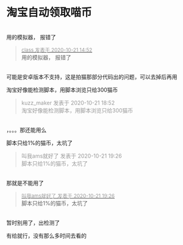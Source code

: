 # 淘宝自动领取喵币


<img id="aimg_GzrVV" onclick="zoom(this, this.src, 0, 0, 0)" class="zoom" src="https://t1.picb.cc/uploads/2020/10/21/tDpa6L.png" onmouseover="img_onmouseoverfunc(this)" onload="thumbImg(this)" border="0" alt="" /><br />
<br />
用的模拟器， 报错了

<div class="quote"><blockquote><font size="2"><a href="https://www.hostloc.com/forum.php?mod=redirect&amp;goto=findpost&amp;pid=9331625&amp;ptid=756692" target="_blank"><font color="#999999">class 发表于 2020-10-21 14:52</font></a></font><br />
用的模拟器， 报错了</blockquote></div><br />
可能是安卓版本不支持，这是拍猫那部分代码出的问题，可以去掉后再用

淘宝好像能检测脚本，用脚本浏览只给300猫币

<div class="quote"><blockquote><font color="#999999">kuzz_maker 发表于 2020-10-21 18:52</font><br />
<font color="#999999">淘宝好像能检测脚本，用脚本浏览只给300猫币</font></blockquote></div><br />
，。。。那还能用么

脚本只给1%的猫币，太坑了<img id="aimg_evvWC" onclick="zoom(this, this.src, 0, 0, 0)" class="zoom" src="https://cdn.jsdelivr.net/gh/hishis/forum-master/public/images/patch.gif" onmouseover="img_onmouseoverfunc(this)" onload="thumbImg(this)" border="0" alt="" />

<div class="quote"><blockquote><font color="#999999">叫我ams就好了 发表于 2020-10-21 19:26</font><br />
<font color="#999999">脚本只给1%的猫币，太坑了</font></blockquote></div><br />
那就是不能用了

<div class="quote"><blockquote><font size="2"><a href="https://www.hostloc.com/forum.php?mod=redirect&amp;goto=findpost&amp;pid=9332903&amp;ptid=756692" target="_blank"><font color="#999999">叫我ams就好了 发表于 2020-10-21 19:26</font></a></font><br />
脚本只给1%的猫币，太坑了</blockquote></div><br />
暂时别用了，出检测了

有给就行，没有那么多时间去看的
